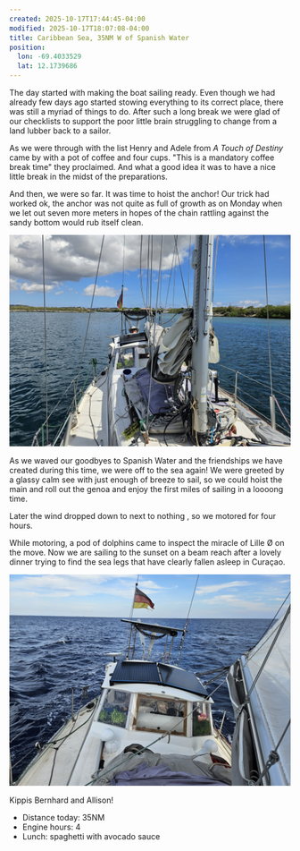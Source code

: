 ```yaml
---
created: 2025-10-17T17:44:45-04:00
modified: 2025-10-17T18:07:08-04:00
title: Caribbean Sea, 35NM W of Spanish Water
position:
  lon: -69.4033529
  lat: 12.1739686
---
```


The day started with making the boat sailing ready. Even though we had already few days ago started stowing everything to its correct place, there was still a myriad of things to do. After such a long break we were glad of our checklists to support the poor little brain struggling to change from a land lubber back to a sailor.

As we were through with the list Henry and Adele from _A Touch of Destiny_ came by with a pot of coffee and four cups. "This is a mandatory coffee break time" they proclaimed. And what a good idea it was to have a nice little break in the midst of the preparations.

And then, we were so far. It was time to hoist the anchor! Our trick had worked ok, the anchor was not quite as full of growth as on Monday when we let out seven more meters in hopes of the chain rattling against the sandy bottom would rub itself clean.

![Image](../2025/f2d493c0670992d5d2d063a58dcd4a50.jpg)

As we waved our goodbyes to Spanish Water and the friendships we have created during this time, we were off to the sea again! We were greeted by a glassy calm see with just enough of breeze to sail, so we could hoist the main and roll out the genoa and enjoy the first miles of sailing in a loooong time.

Later the wind dropped down to next to nothing , so we motored for four hours.

While motoring, a pod of dolphins came to inspect the miracle of Lille Ø on the move. Now we are sailing to the sunset on a beam reach after a lovely dinner trying to find the sea legs that have clearly fallen asleep in Curaçao.

![Image](../2025/1c9d8f1d094d98e76b74a764d9bce619.jpg)

Kippis Bernhard and Allison!

* Distance today: 35NM
* Engine hours: 4
* Lunch: spaghetti with avocado sauce
